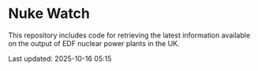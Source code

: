 # Nuke Watch

This repository includes code for retrieving the latest information available on the output of EDF nuclear power plants in the UK.

Last updated: 2025-10-16 05:15